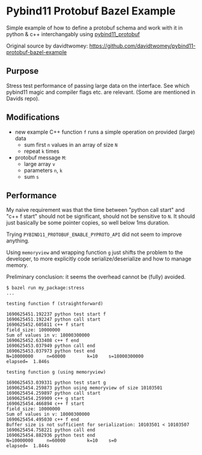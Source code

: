 
# Pybind11 Protobuf Bazel Example

Simple example of how to define a protobuf schema and work with it in python & c++ 
interchangably using [pybind11_protobuf](https://github.com/pybind/pybind11_protobuf)

Original source by davidtwomey: https://github.com/davidtwomey/pybind11-protobuf-bazel-example

## Purpose

Stress test performance of passing large data on the interface. See which pybind11 magic and compiler flags etc. are relevant. (Some are mentioned in Davids repo).

## Modifications

* new example C++ function `f` runs a simple operation on provided (large) data
  * sum first `n` values in an array of size `N`
  * repeat `k` times
* protobuf message `M`:
  * large array `v`
  * parameters `n`, `k`
  * sum `s`

## Performance

My naive requirement was that the time between "python call start" and "c++ f start" should not be significant, should not be sensitive to `N`. It should just basically be some pointer copies, so well below 1ms duration.

Trying `PYBIND11_PROTOBUF_ENABLE_PYPROTO_API` did not seem to improve anything.

Using `memoryview` and wrapping function `g` just shifts the problem to the developer, to more explicitly code serialize/deserialize and how to manage memory.

Preliminary conclusion: it seems the overhead cannot be (fully) avoided.

```
$ bazel run my_package:stress
...

testing function f (straightforward)

1690625451.192237 python test start f
1690625451.192247 python call start
1690625452.605811 c++ f start 
field_size: 10000000
Sum of values in v: 18000300000
1690625452.633408 c++ f end 
1690625453.037949 python call end
1690625453.037973 python test end
N=10000000     n=60000        k=10    s=18000300000            elapsed=  1.846s

testing function g (using memoryview)

1690625453.039331 python test start g
1690625454.259873 python using memoryview of size 10103501
1690625454.259897 python call start
1690625454.259909 c++ g start 
1690625454.466894 c++ f start 
field_size: 10000000
Sum of values in v: 18000300000
1690625454.495030 c++ f end 
Buffer size is not sufficient for serialization: 10103501 < 10103507
1690625454.758221 python call end
1690625454.882936 python test end
N=10000000     n=60000        k=10    s=0                      elapsed=  1.844s
```


